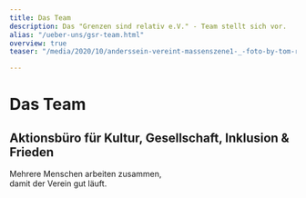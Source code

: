 ```yaml
---
title: Das Team
description: Das "Grenzen sind relativ e.V." - Team stellt sich vor.
alias: "/ueber-uns/gsr-team.html"
overview: true
teaser: "/media/2020/10/anderssein-vereint-massenszene1-_-foto-by-tom-roeler.jpg"

---
```

# Das Team

## Aktionsbüro für Kultur, Gesellschaft, Inklusion & Frieden

Mehrere Menschen arbeiten zusammen,  
damit der Verein gut läuft.

<team></team>